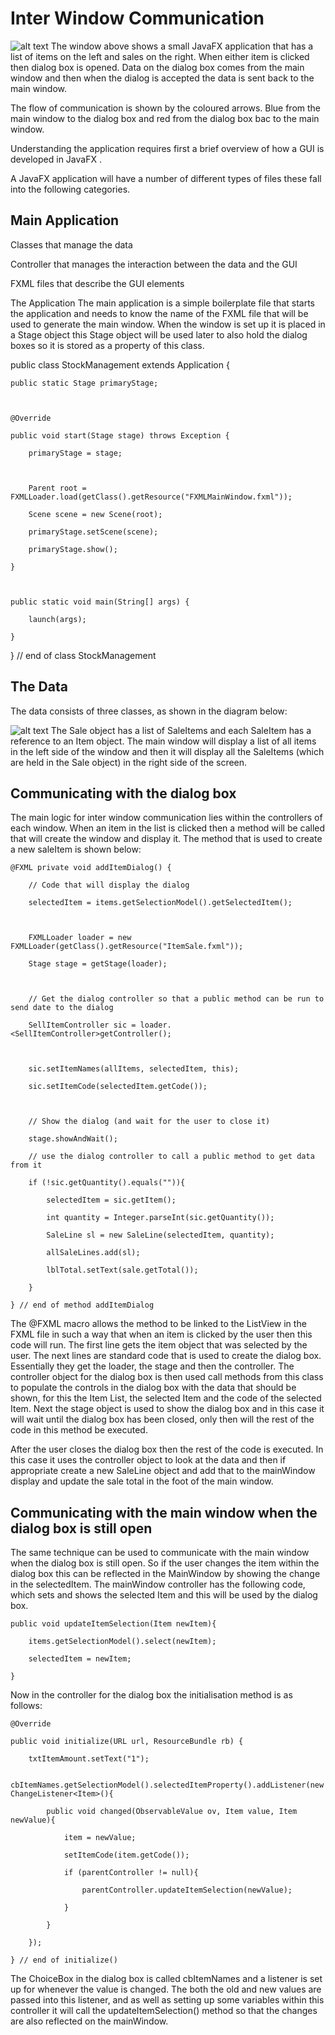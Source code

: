 # Inter Window Communication
![alt text](images/Communication_Overview.png "Overview of the window communication")
The window above shows a small JavaFX application that has a list of items on the left and sales on the right. When either item is clicked then dialog box is opened. Data on the dialog box comes from the main window and then when the dialog is accepted the data is sent back to the main window.

The flow of communication is shown by the coloured arrows. Blue from the main window to the dialog box and red from the dialog box bac to the main window.

Understanding the application requires first a brief overview of how a GUI is developed in JavaFX .

A JavaFX application will have a number of different types of files these fall into the following categories.

## Main Application

Classes that manage the data

Controller that manages the interaction between the data and the GUI

FXML files that describe the GUI elements


The Application
The main application is a simple boilerplate file that starts the application and needs to know the name of the FXML file that will be used to generate the main window. When the window is set up it is placed in a Stage object this Stage object will be used later to also hold the dialog boxes so it is stored as a property of this class.

public class StockManagement extends Application {

    public static Stage primaryStage;



    @Override

    public void start(Stage stage) throws Exception {

        primaryStage = stage;        

        

        Parent root = FXMLLoader.load(getClass().getResource("FXMLMainWindow.fxml"));

        Scene scene = new Scene(root);

        primaryStage.setScene(scene);

        primaryStage.show();

    }



    public static void main(String[] args) {

        launch(args);

    }

    

} // end of class StockManagement

## The Data
The data consists of three classes, as shown in the diagram below:

![alt text](images/StockManagement.png "Class diagram")
The Sale object has a list of SaleItems and each SaleItem has a reference to an Item object. The main window will display a list of all items in the left side of the window and then it will display all the SaleItems (which are held in the Sale object) in the right side of the screen.

## Communicating with the dialog box
The main logic for inter window communication lies within the controllers of each window. When an item in the list is clicked then a method will be called that will create the window and display it. The method that is used to create a new saleItem is shown below:

    @FXML private void addItemDialog() {

        // Code that will display the dialog

        selectedItem = items.getSelectionModel().getSelectedItem();

        

        FXMLLoader loader = new FXMLLoader(getClass().getResource("ItemSale.fxml"));

        Stage stage = getStage(loader);



        // Get the dialog controller so that a public method can be run to send date to the dialog

        SellItemController sic = loader.<SellItemController>getController();



        sic.setItemNames(allItems, selectedItem, this);

        sic.setItemCode(selectedItem.getCode());

        

        // Show the dialog (and wait for the user to close it)

        stage.showAndWait();

        // use the dialog controller to call a public method to get data from it

        if (!sic.getQuantity().equals("")){

            selectedItem = sic.getItem();

            int quantity = Integer.parseInt(sic.getQuantity());

            SaleLine sl = new SaleLine(selectedItem, quantity);

            allSaleLines.add(sl);

            lblTotal.setText(sale.getTotal());

        }

    } // end of method addItemDialog

The @FXML macro allows the method to be linked to the ListView in the FXML file in such a way that when an item is clicked by the user then this code will run. The first line gets the item object that was selected by the user. The next lines are standard code that is used to create the dialog box. Essentially they get the loader, the stage and then the controller. The controller object for the dialog box is then used call methods from this class to populate the controls in the dialog box with the data that should be shown, for this the Item List, the selected Item and the code of the selected Item. Next the stage object is used to show the dialog box and in this case it will wait until the dialog box has been closed, only then will the rest of the code in this method be executed.

After the user closes the dialog box then the rest of the code is executed. In this case it uses the controller object to look at the data and then if appropriate create a new SaleLine object and add that to the mainWindow display and update the sale total in the foot of the main window.

## Communicating with the main window when the dialog box is still open
The same technique can be used to communicate with the main window when the dialog box is still open. So if the user changes the item within the dialog box this can be reflected in the MainWindow by showing the change in the selectedItem.  The mainWindow controller has the following code, which sets and shows the selected Item and this will be used by the dialog box.

    public void updateItemSelection(Item newItem){

        items.getSelectionModel().select(newItem);

        selectedItem = newItem;

    }

Now in the controller for the dialog box the initialisation method is as follows:

    @Override

    public void initialize(URL url, ResourceBundle rb) {

        txtItemAmount.setText("1");

        cbItemNames.getSelectionModel().selectedItemProperty().addListener(new ChangeListener<Item>(){

            public void changed(ObservableValue ov, Item value, Item newValue){

                item = newValue;

                setItemCode(item.getCode());

                if (parentController != null){

                    parentController.updateItemSelection(newValue);

                }

            }

        });

    } // end of initialize()

The ChoiceBox in the dialog box is called cbItemNames and a listener is set up for whenever the value is changed. The both the old and new values are passed into this listener, and as well as setting up some variables within this controller it will call the updateItemSelection() method so that the changes are also reflected on the mainWindow.
